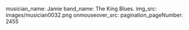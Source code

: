 musician_name: Jamie
band_name: The King Blues.
img_src: images/musician0032.png
onmouseover_src: 
pagination_pageNumber: 2455